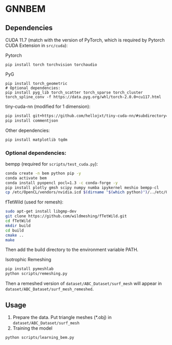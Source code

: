 # GNNBEM


## Dependencies

CUDA 11.7 (match with the version of PyTorch, which is required by Pytorch CUDA Extension in `src/cuda`):

Pytorch
```
pip install torch torchvision torchaudio
```
PyG
```
pip install torch_geometric
# Optional dependencies:
pip install pyg_lib torch_scatter torch_sparse torch_cluster torch_spline_conv -f https://data.pyg.org/whl/torch-2.0.0+cu117.html
```
tiny-cuda-nn (modified for 1 dimension):
```bash
pip install git+https://github.com/hellojxt/tiny-cuda-nn/#subdirectory=bindings/torch
pip install commentjson
```

Other dependencies:
```bash
pip install matplotlib tqdm
```

### Optional dependencies:
bempp (required for `scripts/test_cuda.py`):
```bash
conda create -n bem python pip -y
conda activate bem
conda install pyopencl pocl=1.3 -c conda-forge -y
pip install plotly gmsh scipy numpy numba ipykernel meshio bempp-cl
cp /etc/OpenCL/vendors/nvidia.icd $(dirname "$(which python)")/../etc/OpenCL/vendors
```

fTetWild (used for remesh):
```bash
sudo apt-get install libgmp-dev
git clone https://github.com/wildmeshing/fTetWild.git
cd fTetWild
mkdir build
cd build
cmake ..
make
```
Then add the build directory to the environment variable PATH.

Isotrophic Remeshing
```bash
pip install pymeshlab
python scripts/remeshing.py
```
Then a remeshed version of `dataset/ABC_Dataset/surf_mesh` will appear in `dataset/ABC_Dataset/surf_mesh_remeshed`.

## Usage

1. Prepare the data. Put triangle meshes (*.obj) in `dataset/ABC_Dataset/surf_mesh`
2. Training the model
```bash
python scripts/learning_bem.py
```

